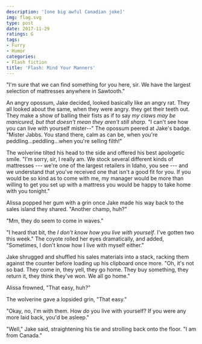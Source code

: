 ```yaml
---
description: '[one big awful Canadian joke]'
img: flag.svg
type: post
date: 2017-11-29
ratings: G
tags:
- Furry
- Humor
categories:
- Flash fiction
title: 'Flash: Mind Your Manners'
---
```


"I'm sure that we can find something for you here, sir. We have the largest selection of mattresses anywhere in Sawtooth."

An angry opossum, Jake decided, looked basically like an angry rat. They all looked about the same, when they were angry. they get their teeth out. They make a show of balling their fists as if to say *my claws may be manicured, but that doesn't mean they aren't still sharp.* "I can't see how you can live with yourself mister--" The opossum peered at Jake's badge. "Mister Jabbs. You stand there, calm as can be, when you're peddling...peddling...when you're selling filth!"

The wolverine tilted his head to the side and offered his best apologetic smile. "I'm sorry, sir, I really am. We stock several different kinds of mattresses --- we're one of the largest retailers in Idaho, you see --- and we understand that you've received one that isn't a good fit for you. If you would be so kind as to come with me, my manager would be more than willing to get you set up with a mattress you would be happy to take home with you tonight."

Alissa popped her gum with a grin once Jake made his way back to the sales island they shared. "Another champ, huh?"

"Mm, they do seem to come in waves."

"I heard that bit, the *I don't know how you live with yourself*. I've gotten two this week." The coyote rolled her eyes dramatically, and added, "Sometimes, I don't know how I live with myself either."

Jake shrugged and shuffled his sales materials into a stack, racking them against the counter before loading up his clipboard once more. "Oh, it's not so bad. They come in, they yell, they go home. They buy something, they return it, they think they've won. We all go home."

Alissa frowned, "That easy, huh?"

The wolverine gave a lopsided grin, "That easy."

"Okay, no, I'm with them. How *do* you live with yourself? If you were any more laid back, you'd be asleep."

"Well," Jake said, straightening his tie and strolling back onto the floor. "I am from Canada."
